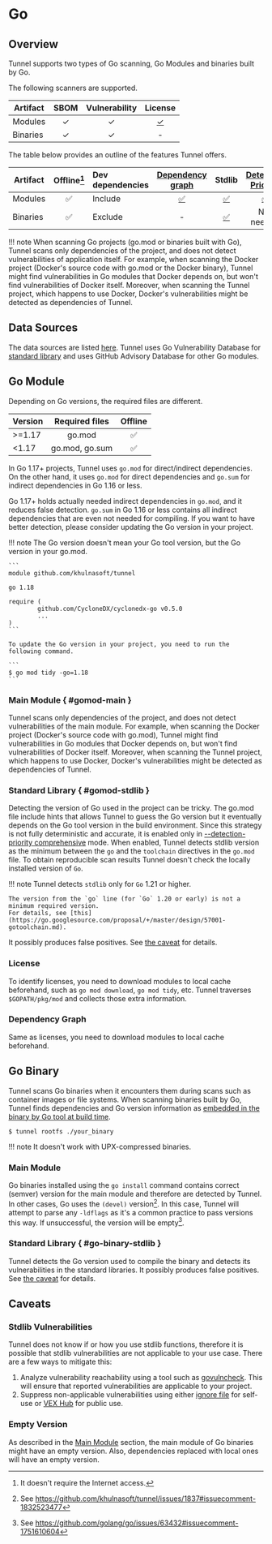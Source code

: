 # Go

## Overview
Tunnel supports two types of Go scanning, Go Modules and binaries built by Go.

The following scanners are supported.

| Artifact | SBOM | Vulnerability |    License    |
|----------|:----:|:-------------:|:-------------:|
| Modules  |  ✓   |       ✓       | [✓](#license) |
| Binaries |  ✓   |       ✓       |       -       |

The table below provides an outline of the features Tunnel offers.

| Artifact | Offline[^1] | Dev dependencies | [Dependency graph][dependency-graph] |         Stdlib         | [Detection Priority][detection-priority] |
|----------|:-----------:|:-----------------|:------------------------------------:|:----------------------:|:----------------------------------------:|
| Modules  |      ✅      | Include          |        [✅](#dependency-graph)        |   [✅](#gomod-stdlib)   |            [✅](#gomod-stdlib)            |
| Binaries |      ✅      | Exclude          |                  -                   | [✅](#go-binary-stdlib) |                Not needed                |

!!! note
    When scanning Go projects (go.mod or binaries built with Go), Tunnel scans only dependencies of the project, and does not detect vulnerabilities of application itself. 
    For example, when scanning the Docker project (Docker's source code with go.mod or the Docker binary), Tunnel might find vulnerabilities in Go modules that Docker depends on, but won't find vulnerabilities of Docker itself. Moreover, when scanning the Tunnel project, which happens to use Docker, Docker's vulnerabilities might be detected as dependencies of Tunnel.

## Data Sources
The data sources are listed [here](../../scanner/vulnerability.md#langpkg-data-sources).
Tunnel uses Go Vulnerability Database for [standard library](https://pkg.go.dev/std) and uses GitHub Advisory Database for other Go modules.

## Go Module
Depending on Go versions, the required files are different.

| Version | Required files | Offline |
| ------- | :------------: | :-----: |
| \>=1.17 |     go.mod     |    ✅    |
| <1.17   | go.mod, go.sum |    ✅    |

In Go 1.17+ projects, Tunnel uses `go.mod` for direct/indirect dependencies.
On the other hand, it uses `go.mod` for direct dependencies and `go.sum` for indirect dependencies in Go 1.16 or less.

Go 1.17+ holds actually needed indirect dependencies in `go.mod`, and it reduces false detection.
`go.sum` in Go 1.16 or less contains all indirect dependencies that are even not needed for compiling.
If you want to have better detection, please consider updating the Go version in your project.

!!! note
    The Go version doesn't mean your Go tool version, but the Go version in your go.mod.

    ```
    module github.com/khulnasoft/tunnel
    
    go 1.18
    
    require (
            github.com/CycloneDX/cyclonedx-go v0.5.0
            ...
    )
    ```

    To update the Go version in your project, you need to run the following command.

    ```
    $ go mod tidy -go=1.18
    ```

### Main Module { #gomod-main }
Tunnel scans only dependencies of the project, and does not detect vulnerabilities of the main module. 
For example, when scanning the Docker project (Docker's source code with go.mod), Tunnel might find vulnerabilities in Go modules that Docker depends on, but won't find vulnerabilities of Docker itself.
Moreover, when scanning the Tunnel project, which happens to use Docker, Docker's vulnerabilities might be detected as dependencies of Tunnel.

### Standard Library { #gomod-stdlib }
Detecting the version of Go used in the project can be tricky.
The go.mod file include hints that allows Tunnel to guess the Go version but it eventually depends on the Go tool version in the build environment.
Since this strategy is not fully deterministic and accurate, it is enabled only in [--detection-priority comprehensive][detection-priority] mode.
When enabled, Tunnel detects stdlib version as the minimum between the `go` and the `toolchain` directives in the `go.mod` file.
To obtain reproducible scan results Tunnel doesn't check the locally installed version of `Go`.

!!! note
    Tunnel detects `stdlib` only for `Go` 1.21 or higher.

    The version from the `go` line (for `Go` 1.20 or early) is not a minimum required version.
    For details, see [this](https://go.googlesource.com/proposal/+/master/design/57001-gotoolchain.md).

It possibly produces false positives.
See [the caveat](#stdlib-vulnerabilities) for details.

### License
To identify licenses, you need to download modules to local cache beforehand, such as `go mod download`, `go mod tidy`, etc.
Tunnel traverses `$GOPATH/pkg/mod` and collects those extra information.

### Dependency Graph
Same as licenses, you need to download modules to local cache beforehand.

## Go Binary
Tunnel scans Go binaries when it encounters them during scans such as container images or file systems. 
When scanning binaries built by Go, Tunnel finds dependencies and Go version information as [embedded in the binary by Go tool at build time](https://tip.golang.org/doc/go1.18#go-version).

```
$ tunnel rootfs ./your_binary
```

!!! note
    It doesn't work with UPX-compressed binaries.

### Main Module
Go binaries installed using the `go install` command contains correct (semver) version for the main module and therefore are detected by Tunnel.
In other cases, Go uses the `(devel)` version[^2].
In this case, Tunnel will attempt to parse any `-ldflags` as it's a common practice to pass versions this way.
If unsuccessful, the version will be empty[^3].

### Standard Library { #go-binary-stdlib }
Tunnel detects the Go version used to compile the binary and detects its vulnerabilities in the standard libraries.
It possibly produces false positives.
See [the caveat](#stdlib-vulnerabilities) for details.

## Caveats

### Stdlib Vulnerabilities
Tunnel does not know if or how you use stdlib functions, therefore it is possible that stdlib vulnerabilities are not applicable to your use case.
There are a few ways to mitigate this:

1. Analyze vulnerability reachability using a tool such as [govulncheck](https://pkg.go.dev/golang.org/x/vuln/cmd/govulncheck). This will ensure that reported vulnerabilities are applicable to your project.
2. Suppress non-applicable vulnerabilities using either [ignore file](../../configuration/filtering.md) for self-use or [VEX Hub](../../supply-chain/vex/repo.md) for public use.

### Empty Version
As described in the [Main Module](#gomod-main) section, the main module of Go binaries might have an empty version.
Also, dependencies replaced with local ones will have an empty version.

[^1]: It doesn't require the Internet access.
[^2]: See https://github.com/khulnasoft/tunnel/issues/1837#issuecomment-1832523477
[^3]: See https://github.com/golang/go/issues/63432#issuecomment-1751610604

[dependency-graph]: ../../configuration/reporting.md#show-origins-of-vulnerable-dependencies
[toolchain]: https://go.dev/doc/toolchain
[detection-priority]: ../../scanner/vulnerability.md#detection-priority
